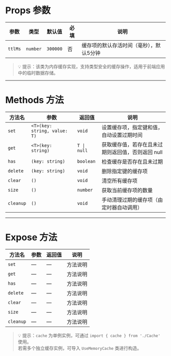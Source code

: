 # Props 参数

| 参数         | 类型          | 默认值        | 必填 | 说明                     |
|------------|-------------|------------|----|------------------------|
| `ttlMs`    | `number`    | `300000`   | 否  | 缓存项的默认存活时间（毫秒），默认5分钟 |

> 💡 提示：该类为内存缓存实现，支持类型安全的缓存操作，适用于前端应用中的临时数据存储。

---

# Methods 方法

| 方法名       | 参数               | 返回值 | 说明                       |
|-----------|------------------|-----|--------------------------|
| `set`     | `<T>(key: string, value: T)` | `void` | 设置缓存项，指定键和值，自动设置过期时间 |
| `get`     | `<T>(key: string)`           | `T \| null` | 获取缓存值，若存在且未过期则返回值，否则返回 null |
| `has`     | `(key: string)`              | `boolean`   | 检查缓存是否存在且未过期 |
| `delete`  | `(key: string)`              | `void`      | 删除指定键的缓存项 |
| `clear`   | `()`                         | `void`      | 清空所有缓存项 |
| `size`    | `()`                         | `number`    | 获取当前缓存项的数量 |
| `cleanup` | `()`                         | `void`      | 手动清理过期的缓存项（由定时器自动调用） |

---

# Expose 方法

| 方法名       | 参数 | 返回值 | 说明   |
|-----------|----|-----|------|
| `set`     | —  | —   | 方法说明 |
| `get`     | —  | —   | 方法说明 |
| `has`     | —  | —   | 方法说明 |
| `delete`  | —  | —   | 方法说明 |
| `clear`   | —  | —   | 方法说明 |
| `size`    | —  | —   | 方法说明 |
| `cleanup` | —  | —   | 方法说明 |

> 💡 提示：`cache` 为单例实例，可通过 `import { cache } from './Cache'` 使用。  
> 若需多个独立缓存实例，可导入 `UseMemoryCache` 类进行构造。
